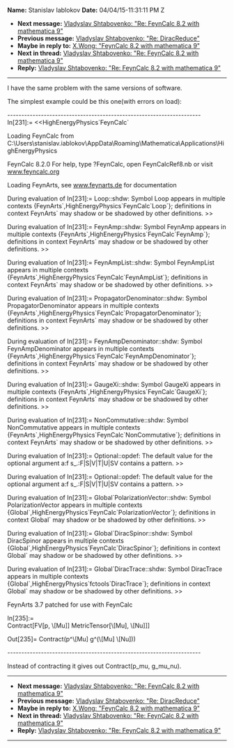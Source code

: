 **Name:** Stanislav Iablokov
**Date:** 04/04/15-11:31:11 PM Z

  - **Next message:** [Vladyslav Shtabovenko: "Re: FeynCalc 8.2 with
    mathematica 9"](0869.html)
  - **Previous message:** [Vladyslav Shtabovenko: "Re:
    DiracReduce"](0867.html)
  - **Maybe in reply to:** [X.Wong: "FeynCalc 8.2 with mathematica
    9"](0776.html)
  - **Next in thread:** [Vladyslav Shtabovenko: "Re: FeynCalc 8.2 with
    mathematica 9"](0869.html)
  - **Reply:** [Vladyslav Shtabovenko: "Re: FeynCalc 8.2 with
    mathematica 9"](0869.html)

-----

I have the same problem with the same versions of software.  

The simplest example could be this one(with errors on load):  

\---------------------------------------------------------------------  
In[231]:= <<HighEnergyPhysics\`FeynCalc\`  

Loading FeynCalc from
C:\\Users\\stanislav.iablokov\\AppData\\Roaming\\Mathematica\\Applications\\HighEnergyPhysics  

FeynCalc 8.2.0 For help, type ?FeynCalc, open FeynCalcRef8.nb or visit
www.feyncalc.org  

Loading FeynArts, see www.feynarts.de for documentation  

During evaluation of In[231]:= Loop::shdw: Symbol Loop appears
in multiple contexts {FeynArts\`,HighEnergyPhysics\`FeynCalc\`Loop\`};
definitions in context FeynArts\` may shadow or be shadowed by other
definitions. \>\>  

During evaluation of In[231]:= FeynAmp::shdw: Symbol FeynAmp
appears in multiple contexts
{FeynArts\`,HighEnergyPhysics\`FeynCalc\`FeynAmp\`}; definitions in
context FeynArts\` may shadow or be shadowed by other definitions.
\>\>  

During evaluation of In[231]:= FeynAmpList::shdw: Symbol
FeynAmpList appears in multiple contexts
{FeynArts\`,HighEnergyPhysics\`FeynCalc\`FeynAmpList\`}; definitions in
context FeynArts\` may shadow or be shadowed by other definitions.
\>\>  

During evaluation of In[231]:= PropagatorDenominator::shdw:
Symbol PropagatorDenominator appears in multiple contexts
{FeynArts\`,HighEnergyPhysics\`FeynCalc\`PropagatorDenominator\`};
definitions in context FeynArts\` may shadow or be shadowed by other
definitions. \>\>  

During evaluation of In[231]:= FeynAmpDenominator::shdw: Symbol
FeynAmpDenominator appears in multiple contexts
{FeynArts\`,HighEnergyPhysics\`FeynCalc\`FeynAmpDenominator\`};
definitions in context FeynArts\` may shadow or be shadowed by other
definitions. \>\>  

During evaluation of In[231]:= GaugeXi::shdw: Symbol GaugeXi
appears in multiple contexts
{FeynArts\`,HighEnergyPhysics\`FeynCalc\`GaugeXi\`}; definitions in
context FeynArts\` may shadow or be shadowed by other definitions.
\>\>  

During evaluation of In[231]:= NonCommutative::shdw: Symbol
NonCommutative appears in multiple contexts
{FeynArts\`,HighEnergyPhysics\`FeynCalc\`NonCommutative\`}; definitions
in context FeynArts\` may shadow or be shadowed by other definitions.
\>\>  

During evaluation of In[231]:= Optional::opdef: The default
value for the optional argument a:f s\_.:F|S|V|T|U|SV contains a
pattern. \>\>  

During evaluation of In[231]:= Optional::opdef: The default
value for the optional argument a:f s\_.:F|S|V|T|U|SV contains a
pattern. \>\>  

During evaluation of In[231]:= Global\`PolarizationVector::shdw:
Symbol PolarizationVector appears in multiple contexts
{Global\`,HighEnergyPhysics\`FeynCalc\`PolarizationVector\`};
definitions in context Global\` may shadow or be shadowed by other
definitions. \>\>  

During evaluation of In[231]:= Global\`DiracSpinor::shdw: Symbol
DiracSpinor appears in multiple contexts
{Global\`,HighEnergyPhysics\`FeynCalc\`DiracSpinor\`}; definitions in
context Global\` may shadow or be shadowed by other definitions. \>\>  

During evaluation of In[231]:= Global\`DiracTrace::shdw: Symbol
DiracTrace appears in multiple contexts
{Global\`,HighEnergyPhysics\`fctools\`DiracTrace\`}; definitions in
context Global\` may shadow or be shadowed by other definitions. \>\>  

FeynArts 3.7 patched for use with FeynCalc  

In[235]:=  
Contract[FV[p, \\[Mu]]
MetricTensor[\\[Mu], \\[Nu]]]  

Out[235]= Contract(p^\\[Mu] g^(\\[Mu]
\\[Nu]))  

\---------------------------------------------------------------------  

Instead of contracting it gives out Contract(p\_mu, g\_mu\_nu).  

-----

  - **Next message:** [Vladyslav Shtabovenko: "Re: FeynCalc 8.2 with
    mathematica 9"](0869.html)
  - **Previous message:** [Vladyslav Shtabovenko: "Re:
    DiracReduce"](0867.html)
  - **Maybe in reply to:** [X.Wong: "FeynCalc 8.2 with mathematica
    9"](0776.html)
  - **Next in thread:** [Vladyslav Shtabovenko: "Re: FeynCalc 8.2 with
    mathematica 9"](0869.html)
  - **Reply:** [Vladyslav Shtabovenko: "Re: FeynCalc 8.2 with
    mathematica 9"](0869.html)

-----

